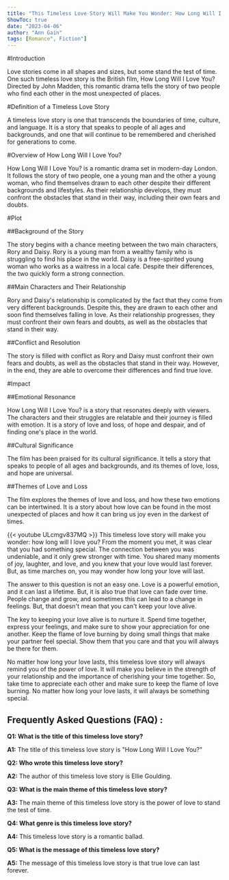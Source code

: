```yaml
---
title: "This Timeless Love Story Will Make You Wonder: How Long Will I Love You?"
ShowToc: true 
date: "2023-04-06"
author: "Ann Gain" 
tags: [Romance", Fiction"]
---
```

#Introduction

Love stories come in all shapes and sizes, but some stand the test of time. One such timeless love story is the British film, How Long Will I Love You? Directed by John Madden, this romantic drama tells the story of two people who find each other in the most unexpected of places.

#Definition of a Timeless Love Story

A timeless love story is one that transcends the boundaries of time, culture, and language. It is a story that speaks to people of all ages and backgrounds, and one that will continue to be remembered and cherished for generations to come.

#Overview of How Long Will I Love You?

How Long Will I Love You? is a romantic drama set in modern-day London. It follows the story of two people, one a young man and the other a young woman, who find themselves drawn to each other despite their different backgrounds and lifestyles. As their relationship develops, they must confront the obstacles that stand in their way, including their own fears and doubts.

#Plot

##Background of the Story

The story begins with a chance meeting between the two main characters, Rory and Daisy. Rory is a young man from a wealthy family who is struggling to find his place in the world. Daisy is a free-spirited young woman who works as a waitress in a local cafe. Despite their differences, the two quickly form a strong connection.

##Main Characters and Their Relationship

Rory and Daisy's relationship is complicated by the fact that they come from very different backgrounds. Despite this, they are drawn to each other and soon find themselves falling in love. As their relationship progresses, they must confront their own fears and doubts, as well as the obstacles that stand in their way.

##Conflict and Resolution

The story is filled with conflict as Rory and Daisy must confront their own fears and doubts, as well as the obstacles that stand in their way. However, in the end, they are able to overcome their differences and find true love.

#Impact

##Emotional Resonance

How Long Will I Love You? is a story that resonates deeply with viewers. The characters and their struggles are relatable and their journey is filled with emotion. It is a story of love and loss, of hope and despair, and of finding one's place in the world.

##Cultural Significance

The film has been praised for its cultural significance. It tells a story that speaks to people of all ages and backgrounds, and its themes of love, loss, and hope are universal.

##Themes of Love and Loss

The film explores the themes of love and loss, and how these two emotions can be intertwined. It is a story about how love can be found in the most unexpected of places and how it can bring us joy even in the darkest of times.

{{< youtube ULcmgv837MQ >}} 
This timeless love story will make you wonder: how long will I love you? From the moment you met, it was clear that you had something special. The connection between you was undeniable, and it only grew stronger with time. You shared many moments of joy, laughter, and love, and you knew that your love would last forever. But, as time marches on, you may wonder how long your love will last.

The answer to this question is not an easy one. Love is a powerful emotion, and it can last a lifetime. But, it is also true that love can fade over time. People change and grow, and sometimes this can lead to a change in feelings. But, that doesn't mean that you can't keep your love alive.

The key to keeping your love alive is to nurture it. Spend time together, express your feelings, and make sure to show your appreciation for one another. Keep the flame of love burning by doing small things that make your partner feel special. Show them that you care and that you will always be there for them.

No matter how long your love lasts, this timeless love story will always remind you of the power of love. It will make you believe in the strength of your relationship and the importance of cherishing your time together. So, take time to appreciate each other and make sure to keep the flame of love burning. No matter how long your love lasts, it will always be something special.

## Frequently Asked Questions (FAQ) :
**Q1: What is the title of this timeless love story?**

**A1:** The title of this timeless love story is "How Long Will I Love You?"

**Q2: Who wrote this timeless love story?**

**A2:** The author of this timeless love story is Ellie Goulding.

**Q3: What is the main theme of this timeless love story?**

**A3:** The main theme of this timeless love story is the power of love to stand the test of time.

**Q4: What genre is this timeless love story?**

**A4:** This timeless love story is a romantic ballad.

**Q5: What is the message of this timeless love story?**

**A5:** The message of this timeless love story is that true love can last forever.






